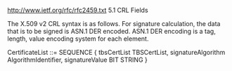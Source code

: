 http://www.ietf.org/rfc/rfc2459.txt
5.1  CRL Fields

   The X.509 v2 CRL syntax is as follows.  For signature calculation,
   the data that is to be signed is ASN.1 DER encoded.  ASN.1 DER
   encoding is a tag, length, value encoding system for each element.

   CertificateList  ::=  SEQUENCE  {
        tbsCertList          TBSCertList,
        signatureAlgorithm   AlgorithmIdentifier,
        signatureValue       BIT STRING  }

